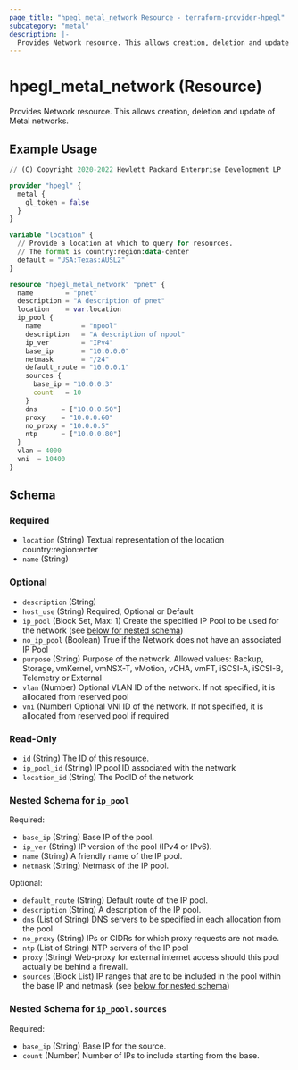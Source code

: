 ```yaml
---
page_title: "hpegl_metal_network Resource - terraform-provider-hpegl"
subcategory: "metal"
description: |-
  Provides Network resource. This allows creation, deletion and update of Metal networks.
---
```

# hpegl_metal_network (Resource)

Provides Network resource. This allows creation, deletion and update of Metal networks.

## Example Usage

```terraform
// (C) Copyright 2020-2022 Hewlett Packard Enterprise Development LP

provider "hpegl" {
  metal {
    gl_token = false
  }
}

variable "location" {
  // Provide a location at which to query for resources. 
  // The format is country:region:data-center
  default = "USA:Texas:AUSL2"
}

resource "hpegl_metal_network" "pnet" {
  name        = "pnet"
  description = "A description of pnet"
  location    = var.location
  ip_pool {
    name          = "npool"
    description   = "A description of npool"
    ip_ver        = "IPv4"
    base_ip       = "10.0.0.0"
    netmask       = "/24"
    default_route = "10.0.0.1"
    sources {
      base_ip = "10.0.0.3"
      count   = 10
    }
    dns      = ["10.0.0.50"]
    proxy    = "10.0.0.60"
    no_proxy = "10.0.0.5"
    ntp      = ["10.0.0.80"]
  }
  vlan = 4000
  vni  = 10400
}
```

<!-- schema generated by tfplugindocs -->
## Schema

### Required

- `location` (String) Textual representation of the location country:region:enter
- `name` (String)

### Optional

- `description` (String)
- `host_use` (String) Required, Optional or Default
- `ip_pool` (Block Set, Max: 1) Create the specified IP Pool to be used for the network (see [below for nested schema](#nestedblock--ip_pool))
- `no_ip_pool` (Boolean) True if the Network does not have an associated IP Pool
- `purpose` (String) Purpose of the network. Allowed values: Backup, Storage, vmKernel, vmNSX-T, vMotion, vCHA, vmFT, iSCSI-A, iSCSI-B, Telemetry or External
- `vlan` (Number) Optional VLAN ID of the network. If not specified, it is allocated from reserved pool
- `vni` (Number) Optional VNI ID of the network. If not specified, it is allocated from reserved pool if required

### Read-Only

- `id` (String) The ID of this resource.
- `ip_pool_id` (String) IP pool ID associated with the network
- `location_id` (String) The PodID of the network

<a id="nestedblock--ip_pool"></a>
### Nested Schema for `ip_pool`

Required:

- `base_ip` (String) Base IP of the pool.
- `ip_ver` (String) IP version of the pool (IPv4 or IPv6).
- `name` (String) A friendly name of the IP pool.
- `netmask` (String) Netmask of the IP pool.

Optional:

- `default_route` (String) Default route of the IP pool.
- `description` (String) A description of the IP pool.
- `dns` (List of String) DNS servers to be specified in each allocation from the pool
- `no_proxy` (String) IPs or CIDRs for which proxy requests are not made.
- `ntp` (List of String) NTP servers of the IP pool
- `proxy` (String) Web-proxy for external internet access should this pool actually be behind a firewall.
- `sources` (Block List) IP ranges that are to be included in the pool within the base IP and netmask (see [below for nested schema](#nestedblock--ip_pool--sources))

<a id="nestedblock--ip_pool--sources"></a>
### Nested Schema for `ip_pool.sources`

Required:

- `base_ip` (String) Base IP for the source.
- `count` (Number) Number of IPs to include starting from the base.


